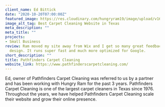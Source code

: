 ```yaml
---
client_name: Ed Bittick
date: "2020-10-20T07:00:00Z"
featured_image: https://res.cloudinary.com/hungryram19/image/upload/v1631942389/hungryram/pathfinders-carpet-cleaning.jpg
image_alt_tag: Best Carpet Cleaning Website in Texas
meta_description: ""
meta_title: ""
projects:
- Small Business
review: Ram moved my site away from Wix and I get so many great feedback on the new
  design. It runs super fast and much more optimized for Google.
short_description: ""
title: Pathfinders Carpet Cleaning
website_link: https://www.pathfinderscarpetcleaning.com/
---
```

Ed, owner of Pathfinders Carpet Cleaning was referred to us by a partner and has been working with Hungry Ram for the past 3 years. Pathfinders Carpet Cleaning is one of the largest carpet cleaners in Texas since 1976. Throughout the years, we have helped Pathfinders Carpet Cleaning scale their website and grow their online presence.